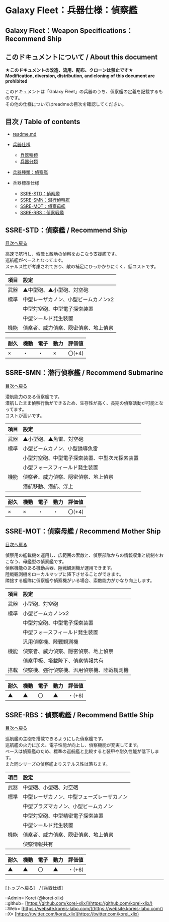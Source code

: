 # Galaxy Fleet：兵器仕様：偵察艦

## Galaxy Fleet：Weapon Specifications：Recommend Ship

## このドキュメントについて / About this document
  
**★このドキュメントの改造、流用、配布、クローンは禁止です★**  
    **Modification, diversion, distribution, and cloning of this document are prohibited**  
  
このドキュメントは「Galaxy Fleet」の兵器のうち、偵察艦の定義を記載するものです。  
その他の仕様についてはreadmeの目次を確認してください。  





## 目次 / Table of contents

* [readme.md](/readme.md)

* [兵器仕様](/unit/readme.md)
  * [兵器種類](/unit/readme.md#兵器種類--unit-kind)
  * [兵器分類](/unit/readme.md#兵器分類--unit-class)

* [兵器種類：偵察艦](/unit/readme.md#bswz魔導戦艦--battle-wizard-ship)

* 兵器標準仕様
  * [SSRE-STD：偵察艦](#ssre-std偵察艦--recommend-ship)
  * [SSRE-SMN：潜行偵察艦](#ssre-smn潜行偵察艦--recommend-submarine)
  * [SSRE-MOT：偵察母艦](#ssre-mot偵察母艦--recommend-mother-ship)
  * [SSRE-RBS：偵察戦艦](#ssre-rbs偵察戦艦--recommend-battle-ship)





## SSRE-STD：偵察艦 / Recommend Ship

[目次へ戻る](#目次--table-of-contents)  
  
高速で航行し、索敵と敵地の偵察をおこなう支援艦です。  
巡航艦がベースとなってます。  
ステルス性が考慮されており、敵の補足にひっかかりにくく、低コストです。  

|項目  |設定  |
|:--|:--|
|武器  |▲中型砲、▲小型砲、対空砲  |
|標準  |中型レーザカノン、小型ビームカノンx2  |
|      |中型対空砲、中型電子探索装置  |
|      |中型シールド発生装置  |
|機能  |偵察者、威力偵察、隠密偵察、地上偵察  |

|耐久  |機動  |電子  |動力  |評価値    |
|:--|:--|:--|:--|:--|
| ×   | ・   | ・   | ×   | 〇(+4)   |





## SSRE-SMN：潜行偵察艦 / Recommend Submarine

[目次へ戻る](#目次--table-of-contents)  
  
潜航能力のある偵察艦です。  
潜航したまま偵察行動ができるため、生存性が高く、長期の偵察活動が可能となってます。  
コストが高いです。  

|項目  |設定  |
|:--|:--|
|武器  |▲小型砲、▲魚雷、対空砲  |
|標準  |小型ビームカノン、小型誘導魚雷  |
|      |小型対空砲、中型電子探索装置、中型次元探索装置  |
|      |小型フォースフィールド発生装置  |
|機能  |偵察者、威力偵察、隠密偵察、地上偵察  |
|      |潜航移動、潜航、浮上  |

|耐久  |機動  |電子  |動力  |評価値    |
|:--|:--|:--|:--|:--|
| ×   | ×   | ・   | ・   | 〇(+4)   |





## SSRE-MOT：偵察母艦 / Recommend Mother Ship

[目次へ戻る](#目次--table-of-contents)  
  
偵察用の艦載機を運用し、広範囲の索敵と、偵察部隊からの情報収集と統制をおこなう、母艦型の偵察艦です。  
偵察機能のある機動兵器、陸戦観測機が運用できます。  
陸戦観測機をローカルマップに降下させることができます。  
隣接する艦隊に偵察艦や偵察機がいる場合、索敵能力がかなり向上します。  

|項目  |設定  |
|:--|:--|
|武器  |小型砲、対空砲  |
|標準  |小型ビームカノンx2  |
|      |中型対空砲、中型電子探索装置  |
|      |中型フォースフィールド発生装置  |
|      |汎用偵察機、陸戦観測機  |
|機能  |偵察者、威力偵察、隠密偵察、地上偵察  |
|      |偵察甲板、塔載降下、偵察情報共有  |
|搭載  |偵察機、強行偵察機、汎用偵察機、陸戦観測機  |

|耐久  |機動  |電子  |動力  |評価値    |
|:--|:--|:--|:--|:--|
| ▲   | ▲   | 〇   | ▲   | ・(+6)   |





## SSRE-RBS：偵察戦艦 / Recommend Battle Ship

[目次へ戻る](#目次--table-of-contents)  
  
巡航艦の主砲を搭載できるようにした偵察艦です。  
巡航艦の火力に加え、電子性能が向上し、偵察機能が充実してます。  
ベースは偵察艦のため、標準の巡航艦と比較すると装甲や耐久性能が低下します。  
また同シリーズの偵察艦よりステルス性は落ちます。  

|項目  |設定  |
|:--|:--|
|武器  |中型砲、小型砲、対空砲  |
|標準  |中型レーザカノン、中型フェーズレーザカノン  |
|      |中型プラズマカノン、小型ビームカノン  |
|      |中型対空砲、中型精密電子探索装置  |
|      |中型シールド発生装置  |
|機能  |偵察者、威力偵察、隠密偵察、地上偵察  |
|      |偵察情報共有  |

|耐久  |機動  |電子  |動力  |評価値    |
|:--|:--|:--|:--|:--|
| ▲   | ▲   | 〇   | ▲   | ・(+6)   |





***
[[トップへ戻る]](/readme.md)　/
[[兵器仕様]](/unit/readme.md)  
  
::Admin= Korei (@korei-xlix)  
::github= [https://github.com/korei-xlix/](https://github.com/korei-xlix/)  
::Web= [https://website.koreis-labo.com/](https://website.koreis-labo.com/)  
::X= [https://twitter.com/korei_xlix](https://twitter.com/korei_xlix)  
